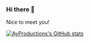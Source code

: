 ### Hi there 👋

Nice to meet you!

[![AyProductions's GitHub stats](https://github-readme-stats.vercel.app/api?username=ayproductions&theme=gradient)](https://github.com/anuraghazra/github-readme-stats)
